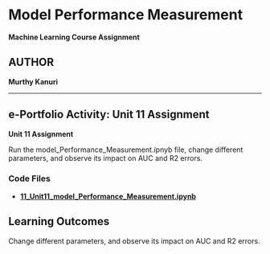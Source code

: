 # Model Performance Measurement

**Machine Learning Course Assignment**

## AUTHOR

**Murthy Kanuri**


---

## e-Portfolio Activity: **Unit 11 Assignment**

**Unit 11 Assignment**

Run the model_Performance_Measurement.ipnyb file, change different parameters, and observe its impact on AUC and R2 errors.

### Code Files

- **[11\_Unit11_model_Performance_Measurement.ipynb](https://github.com/m-kanuri/m-kanuri.github.io/blob/main/MachineLearning/Unit11/Unit11_model_Performance_Measurement.ipynb)**

## Learning Outcomes

Change different parameters, and observe its impact on AUC and R2 errors.


